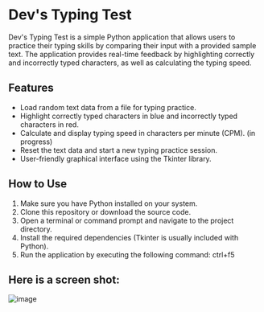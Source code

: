 # Dev's Typing Test

Dev's Typing Test is a simple Python application that allows users to practice their typing skills by comparing their input with a provided sample text. The application provides real-time feedback by highlighting correctly and incorrectly typed characters, as well as calculating the typing speed.

## Features

- Load random text data from a file for typing practice.
- Highlight correctly typed characters in blue and incorrectly typed characters in red.
- Calculate and display typing speed in characters per minute (CPM). (in progress)
- Reset the text data and start a new typing practice session.
- User-friendly graphical interface using the Tkinter library.

## How to Use

1. Make sure you have Python installed on your system.
2. Clone this repository or download the source code.
3. Open a terminal or command prompt and navigate to the project directory.
4. Install the required dependencies (Tkinter is usually included with Python).
5. Run the application by executing the following command: ctrl+f5

## Here is a screen shot:
![image](https://github.com/devPach4545/typing_test/assets/117800801/8bb882a6-0346-4342-be37-59aa9d00a77b)


